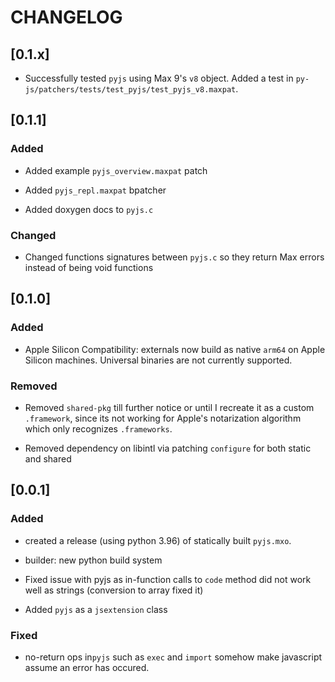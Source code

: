 # CHANGELOG

## [0.1.x]

- Successfully tested `pyjs` using Max 9's `v8` object. Added a test in `py-js/patchers/tests/test_pyjs/test_pyjs_v8.maxpat`.


## [0.1.1]

### Added

- Added example `pyjs_overview.maxpat` patch

- Added `pyjs_repl.maxpat` bpatcher

- Added doxygen docs to `pyjs.c`

### Changed

- Changed functions signatures between `pyjs.c` so they return Max errors instead of being void functions


## [0.1.0]

### Added

- Apple Silicon Compatibility: externals now build as native `arm64` on Apple Silicon machines. Universal binaries are not currently supported.

### Removed

- Removed `shared-pkg` till further notice or until I recreate it as a custom `.framework`, since its not working for Apple's notarization algorithm which only recognizes `.frameworks`.

- Removed dependency on libintl via patching `configure` for both static and shared


## [0.0.1]


### Added

- created a release (using python 3.96) of statically built `pyjs.mxo`.

- builder: new python build system

- Fixed issue with pyjs as in-function calls to `code` method did not work well as strings (conversion to array fixed it)

- Added `pyjs` as a `jsextension` class


### Fixed

- no-return ops in`pyjs` such as `exec` and `import` somehow make javascript assume an error has occured.
